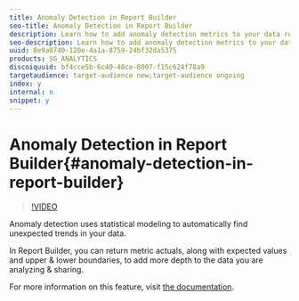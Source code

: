 ```yaml
---
title: Anomaly Detection in Report Builder
seo-title: Anomaly Detection in Report Builder
description: Learn how to add anomaly detection metrics to your data requests, as well as creatively graph the data.
seo-description: Learn how to add anomaly detection metrics to your data requests, as well as creatively graph the data.
uuid: 8e9a0740-120e-4a1a-8759-24bf32da5375
products: SG_ANALYTICS
discoiquuid: bf4cce5b-6c40-40ce-8007-f15c624f78a9
targetaudience: target-audience new;target-audience ongoing
index: y
internal: n
snippet: y
---
```


# Anomaly Detection in Report Builder{#anomaly-detection-in-report-builder}

>[!VIDEO](https://video.tv.adobe.com/v/23543/?quality=12)

Anomaly detection uses statistical modeling to automatically find unexpected trends in your data.

In Report Builder, you can return metric actuals, along with expected values and upper & lower boundaries, to add more depth to the data you are analyzing & sharing.

For more information on this feature, visit [the documentation](https://marketing.adobe.com/resources/help/en_US/arb/anomaly_detection.html).
